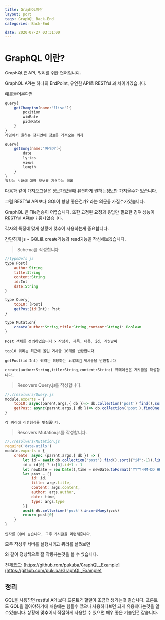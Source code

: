 ```yaml
---
title: GraphQL이란
layout: post
tags: GraphQL Back-End 
categories: Back-End

date: 2020-07-27 03:31:00
--- 
```


# GraphQL 이란?
GraphQL은 API, 쿼리를 위한 언어입니다. 

GraphQL API는 하나의 EndPoint, 유연한 API로 RESTful 과 차이가있습니다.

예를들어본다면

``` js
query{
    getChampion(name:"Elise"){
        position
        winRate
        pickRate
    }
}
게임에서 원하는 챔피언에 정보를 가져오는 쿼리

query{
    getSong(name:"여래아"){
        date
        lyrics
        views
        length
    }
}
원하는 노래에 대한 정보를 가져오는 쿼리
```

다음과 같이 가져오고싶은 정보가있을때 유연하게 원하는정보만 가져올수가 있습니다.

그럼 RESTful API보다 GQL이 항상 좋은건가? 라는 의문을 가질수가있습니다.

GraphQL 은 File전송이 어렵습니다. 또한 고정된 요청과 응답만 필요한 경우 성능이 RESTful API보다 좋지않습니다.

각자의 특징에 맞게 상황에 맞추어 사용하는게 중요합니다.

간단하게 js + GQL로 create기능과 read기능을 작성해보겠습니다.

>Schema를 작성합니다

``` js
//typeDefs.js
type Post{
    author:String
    title:String
    content:String
    id:Int
    date:String
}

type Query{
    top10: [Post]
    getPost(id:Int): Post
}

type Mutation{
    create(author:String,title:String,content:String): Boolean
}
```
`Post 객체를 정의하였습니다 > 작성자, 제목, 내용, id, 작성날짜`

`top10 쿼리는 최근에 올린 게시글 10개를 반환합니다`

`getPost(id:Int) 쿼리는 해당하는 id값의 게시글을 반환합니다`

`create(author:String,title:String,content:String) 뮤테이션은 게시글을 작성합니다.`

>Resolvers Query.js를 작성합니다.

``` js
//./resolvers/Query.js
module.exports = {
    top10: async(parent,args,{ db })=> db.collection('post').find().sort({"id":-1}).limit(10).toArray(),
    getPost: async(parent,args,{ db })=> db.collection('post').findOne({id:args.id}),
}
```
`각 쿼리에 리턴형식을 맞춰줍니다.`

>Resolvers Mutation.js를 작성합니다.

``` js
//./resolvers/Mutation.js
require('date-utils')
module.exports = {
    create: async (parent,args,{ db }) => {
        let id = await db.collection('post').find().sort({"id":-1}).limit(1).toArray()
        id = id[0] ? id[0].id+1 : 1
        let newDate = new Date(),time = newDate.toFormat('YYYY-MM-DD HH24:MI:SS')
        let post = [{
            id: id,
            title: args.title,
            content: args.content,
            author: args.author,
            date: time,
            type: args.type
        }]
        await db.collection('post').insertMany(post)
        return post[0]
    }
}
```
`인자를 DB에 넣습니다. 그후 게시글을 리턴해줍니다.`

모두 작성후 서버를 실행시키고 쿼리를 날려보면



와 같이 정상적으로 잘 작동하는것을 볼 수 있습니다.

전체코드: [https://github.com/pukuba/GraphQL_Example](https://github.com/pukuba/GraphQL_Example)

## 정리
GQL을 사용하면 restful API 보다 프론트가 할일이 조금더 생기는것 같습니다. 프론트도 GQL을 알아야하기에 처음에는 힘들수 있으나 사용하다보면 되게 유용하다는것을 알수있습니다. 상황에 맞추어서 적절하게 사용할 수 있으면 매우 좋은 기술인것 같습니다. 